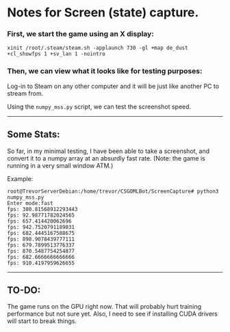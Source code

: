 # Notes for Screen (state) capture.

### First, we start the game using an X display:

 ```
 xinit /root/.steam/steam.sh -applaunch 730 -gl +map de_dust +cl_showfps 1 +sv_lan 1 -nointro
 ```
 
### Then, we can view what it looks like for testing purposes:
 
 Log-in to Steam on any other computer and it will be just like another PC to stream from.

 Using the ```numpy_mss.py``` script, we can test the screenshot speed.

---
## Some Stats:

So far, in my minimal testing, I have been able to take a screenshot, and convert it to a numpy array at an absurdly fast rate. (Note: the game is running in a very small window ATM.)

Example:

```
root@TrevorServerDebian:/home/trevor/CSGOMLBot/ScreenCapture# python3 numpy_mss.py
Enter mode:fast
fps: 380.81568912293443
fps: 92.98771782024565
fps: 657.414420062696
fps: 942.7520791189031
fps: 682.4445167588675
fps: 898.9078439777111
fps: 679.7899513776337
fps: 870.5487754254877
fps: 682.6666666666666
fps: 910.4197959626655
```

---
## TO-DO:

The game runs on the GPU right now. That will probably hurt training performance but not sure yet. Also, I need to see if installing CUDA drivers will start to break things.
